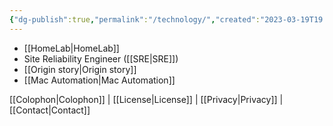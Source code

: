 ```yaml
---
{"dg-publish":true,"permalink":"/technology/","created":"2023-03-19T19:19:20.185-04:00","updated":"2023-03-25T10:33:08.688-04:00"}
---
```


- [[HomeLab\|HomeLab]]
- Site Reliability Engineer ([[SRE\|SRE]])
- [[Origin story\|Origin story]]
- [[Mac Automation\|Mac Automation]]


<div class="transclusion internal-embed is-loaded"><div class="markdown-embed">



[[Colophon\|Colophon]] | [[License\|License]] | [[Privacy\|Privacy]] | [[Contact\|Contact]]

</div></div>
